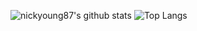 ![nickyoung87's github stats](https://github-readme-stats.vercel.app/api?username=nickyoung87&count_private=true&theme=dark&show_icons=true) ![Top Langs](https://github-readme-stats.vercel.app/api/top-langs/?username=nickyoung87&layout=compact&theme=dark)
